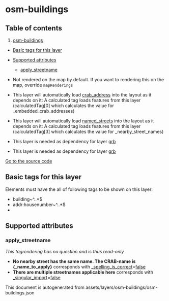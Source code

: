 

 osm-buildings 
===============








## Table of contents

1. [osm-buildings](#osm-buildings)
  - [Basic tags for this layer](#basic-tags-for-this-layer)
  - [Supported attributes](#supported-attributes)
    + [apply_streetname](#apply_streetname)





  - Not rendered on the map by default. If you want to rendering this on the map, override `mapRenderings`
  - This layer will automatically load  [crab_address](./crab_address.md)  into the layout as it depends on it:  A calculated tag loads features from this layer (calculatedTag[0] which calculates the value for _embedded_crab_addresses)
  - This layer will automatically load  [named_streets](./named_streets.md)  into the layout as it depends on it:  A calculated tag loads features from this layer (calculatedTag[3] which calculates the value for _nearby_street_names)
  - This layer is needed as dependency for layer [grb](#grb)
  - This layer is needed as dependency for layer [grb](#grb)


[Go to the source code](../assets/layers/osm-buildings/osm-buildings.json)



 Basic tags for this layer 
---------------------------



Elements must have the all of following tags to be shown on this layer:



  - building~^..*$
  - addr:housenumber~^..*$
  - 




 Supported attributes 
----------------------





### apply_streetname 



_This tagrendering has no question and is thus read-only_





  - **No nearby street has the same name. The CRAB-name is {_name_to_apply}** corresponds with <a href='https://wiki.openstreetmap.org/wiki/Key:_spelling_is_correct' target='_blank'>_spelling_is_correct</a>=<a href='https://wiki.openstreetmap.org/wiki/Tag:_spelling_is_correct%3Dfalse' target='_blank'>false</a>
  - **There are multiple streetnames applicable here** corresponds with <a href='https://wiki.openstreetmap.org/wiki/Key:_singular_import' target='_blank'>_singular_import</a>=<a href='https://wiki.openstreetmap.org/wiki/Tag:_singular_import%3Dfalse' target='_blank'>false</a>
 

This document is autogenerated from assets/layers/osm-buildings/osm-buildings.json